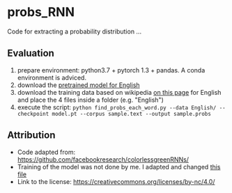 # probs_RNN
Code for extracting a probability distribution ...

## Evaluation
1. prepare environment: python3.7 + pytorch 1.3 + pandas. A conda environment is adviced.
2. download the [pretrained model for English](https://dl.fbaipublicfiles.com/colorless-green-rnns/best-models/English/hidden650_batch128_dropout0.2_lr20.0.pt)
4. download the training data based on wikipedia [on this page](https://github.com/facebookresearch/colorlessgreenRNNs/tree/master/data) for English and place the 4 files inside a folder (e.g. "English")
5. execute the script: `python find_probs_each_word.py --data English/ --checkpoint model.pt --corpus sample.text --output sample.probs`

## Attribution
* Code adapted from: https://github.com/facebookresearch/colorlessgreenRNNs/
* Training of the model was not done by me. I adapted and changed [this file](https://github.com/facebookresearch/colorlessgreenRNNs/blob/master/src/language_models/evaluate_target_word.py)
* Link to the license: https://creativecommons.org/licenses/by-nc/4.0/
